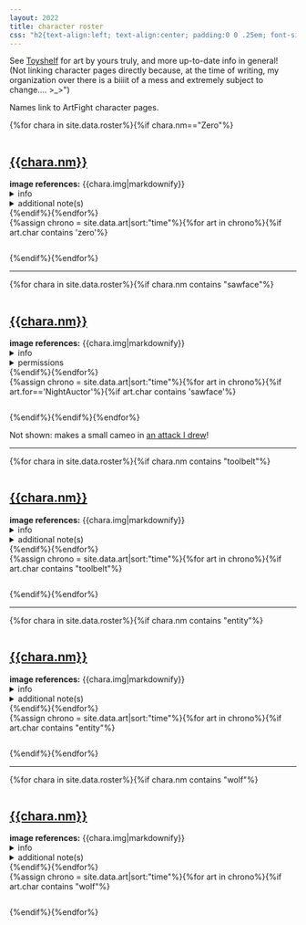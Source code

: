 ```yaml
---
layout: 2022
title: character roster
css: "h2{text-align:left; text-align:center; padding:0 0 .25em; font-size:2em;} blockquote p:last-of-type{margin-bottom:0;} .fancybox__caption a{color:#fff !important;} .refs{max-width:35rem; margin:0 auto; padding-left:1em;} .refs ul,.refs li{display:inline; padding-left:.25em;} .refs li::before{content: '•'; padding-right:.5em;} .refs li:first-of-type::before{content:none;} .refs ul{padding-left:0;} .float{margin:2em auto 0; text-align:center;} .float img{border-radius:5px; border:1px solid #c2c2c2;} hr{margin-top:2em;} #note{text-align:center;} @media only screen and (min-width:1000px){.float img{float:left; width: 150px; margin:.5em 20px 0 -170px;} h2{text-align:left; padding-left:1rem;} #toolbelt .float img,#entity .float img{margin-top:-5px;}} @media (prefers-color-scheme:dark){.float img{border-color:#545454;}}"
---
```

See [Toyshelf](https://a-flyleaf.github.io/toyshelf) for art by yours truly, and more up-to-date info in general! (Not linking character pages directly because, at the time of writing, my organization over there is a biiiit of a mess and extremely subject to change.... <span style="display:inline-block;">>_>\"</span>)

Names link to ArtFight character pages.

<article id="zero">{%for chara in site.data.roster%}{%if chara.nm=="Zero"%}<p class="float"><img src="{%include url.html%}/assets/img/roster/{{chara.prev}}.png" alt=""></p>
	<h2><a href="https://artfight.net/character/{{chara.af}}">{{chara.nm}}</a></h2>
	<div class="refs"><b>image references:</b> {{chara.img|markdownify}}</div>
	<details><summary>info</summary><blockquote>{{chara.desc|markdownify}}</blockquote></details>
	<details><summary>additional note(s)</summary><blockquote>{{chara.perm|markdownify}}</blockquote></details>{%endif%}{%endfor%}
<div class="gallery four">{%assign chrono = site.data.art|sort:"time"%}{%for art in chrono%}{%if art.char contains 'zero'%}<figure><a href="{%include url.html%}/assets/img/def/{{art.time|date:'%Y'}}/{{art.img}}.{%if art.file%}{{art.file}}{%else%}png{%endif%}" class="y{{art.time|date:'%Y'}} def" data-fancybox="zero" data-caption="<p class='tofrom'><a href='https://artfight.net/attack/{{art.link}}' target='_blank'>from</a> <a href='{%include url.html%}/artists#{{art.artist}}' target='_blank'><b>{{art.artist}}</b></a></p>{%if art.cptn%}<p class='cptn'>{{art.cptn}}</p>{%endif%}"><img src="{%include url.html%}/assets/img/def/{{art.time|date:'%Y'}}/{{art.img}}x.{%if art.tn%}{{art.tn}}{%else%}png{%endif%}" alt=""/></a></figure>{%endif%}{%endfor%}</div></article>

----

<article id="sawface">{%for chara in site.data.roster%}{%if chara.nm contains "sawface"%}<p class="float"><img src="{%include url.html%}/assets/img/roster/{{chara.prev}}.png" alt=""></p>
	<h2><a href="https://artfight.net/character/{{chara.af}}">{{chara.nm}}</a></h2>
	<div class="refs"><b>image references:</b> {{chara.img|markdownify}}</div>
	<details><summary>info</summary><blockquote>{{chara.desc|markdownify}}</blockquote></details>
	<details><summary>permissions</summary><blockquote>{{chara.perm|markdownify}}</blockquote></details>{%endif%}{%endfor%}
<div class="gallery four">{%assign chrono = site.data.art|sort:"time"%}{%for art in chrono%}{%if art.for=='NightAuctor'%}<!--prevents the Vaukran cameo from causing problems-->{%if art.char contains 'sawface'%}<figure><a href="{%include url.html%}/assets/img/def/{{art.time|date:'%Y'}}/{{art.img}}.{%if art.file%}{{art.file}}{%else%}png{%endif%}" class="y{{art.time|date:'%Y'}} def" data-fancybox="sawface" data-caption="<p class='tofrom'><a href='https://artfight.net/attack/{{art.link}}' target='_blank'>from</a> <a href='{%include url.html%}/artists#{{art.artist}}' target='_blank'><b>{{art.artist}}</b></a></p>{%if art.cptn%}<p class='cptn'>{{art.cptn}}</p>{%endif%}"><img src="{%include url.html%}/assets/img/def/{{art.time|date:'%Y'}}/{{art.img}}x.{%if art.tn%}{{art.tn}}{%else%}png{%endif%}" alt=""/></a></figure>{%endif%}{%endif%}{%endfor%}</div>
<p id="note">Not shown: makes a small cameo in <a href="{%include url.html%}/for-you#art-29">an attack I drew</a>!</p></article>

----

<article id="toolbelt">{%for chara in site.data.roster%}{%if chara.nm contains "toolbelt"%}<p class="float"><img src="{%include url.html%}/assets/img/roster/{{chara.prev}}.png" alt=""></p>
	<h2><a href="https://artfight.net/character/{{chara.af}}">{{chara.nm}}</a></h2>
	<div class="refs"><b>image references:</b> {{chara.img|markdownify}}</div>
	<details><summary>info</summary><blockquote>{{chara.desc|markdownify}}</blockquote></details>
	<details><summary>additional note(s)</summary><blockquote>{{chara.perm|markdownify}}</blockquote></details>{%endif%}{%endfor%}
<div class="gallery four">{%assign chrono = site.data.art|sort:"time"%}{%for art in chrono%}{%if art.char contains "toolbelt"%}<figure><a href="{%include url.html%}/assets/img/def/{{art.time|date:'%Y'}}/{{art.img}}.{%if art.file%}{{art.file}}{%else%}png{%endif%}" class="y{{art.time|date:'%Y'}} def" data-fancybox="toolbelt" data-caption="<p class='tofrom'><a href='https://artfight.net/attack/{{art.link}}' target='_blank'>from</a> <a href='{%include url.html%}/artists#{{art.artist}}' target='_blank'><b>{{art.artist}}</b></a></p>{%if art.cptn%}<p class='cptn'>{{art.cptn}}</p>{%endif%}"><img src="{%include url.html%}/assets/img/def/{{art.time|date:'%Y'}}/{{art.img}}x.{%if art.tn%}{{art.tn}}{%else%}png{%endif%}" alt=""/></a></figure>{%endif%}{%endfor%}</div></article>

----

<article id="entity">{%for chara in site.data.roster%}{%if chara.nm contains "entity"%}<p class="float"><img src="{%include url.html%}/assets/img/roster/{{chara.prev}}.png" alt=""></p>
	<h2><a href="https://artfight.net/character/{{chara.af}}">{{chara.nm}}</a></h2>
	<div class="refs"><b>image references:</b> {{chara.img|markdownify}}</div>
	<details><summary>info</summary><blockquote>{{chara.desc|markdownify}}</blockquote></details>
	<details><summary>additional note(s)</summary><blockquote>{{chara.perm|markdownify}}</blockquote></details>{%endif%}{%endfor%}
<div class="gallery four">{%assign chrono = site.data.art|sort:"time"%}{%for art in chrono%}{%if art.char contains "entity"%}<figure><a href="{%include url.html%}/assets/img/def/{{art.time|date:'%Y'}}/{{art.img}}.{%if art.file%}{{art.file}}{%else%}png{%endif%}" class="y{{art.time|date:'%Y'}} def" data-fancybox="entity" data-caption="<p class='tofrom'><a href='https://artfight.net/attack/{{art.link}}' target='_blank'>from</a> <a href='{%include url.html%}/artists#{{art.artist}}' target='_blank'><b>{{art.artist}}</b></a></p>{%if art.cptn%}<p class='cptn'>{{art.cptn}}</p>{%endif%}"><img src="{%include url.html%}/assets/img/def/{{art.time|date:'%Y'}}/{{art.img}}x.{%if art.tn%}{{art.tn}}{%else%}png{%endif%}" alt=""/></a></figure>{%endif%}{%endfor%}</div></article>

----

<article id="wolfskull">{%for chara in site.data.roster%}{%if chara.nm contains "wolf"%}<p class="float"><img src="{%include url.html%}/assets/img/roster/{{chara.prev}}.png" alt=""></p>
	<h2><a href="https://artfight.net/character/{{chara.af}}">{{chara.nm}}</a></h2>
	<div class="refs"><b>image references:</b> {{chara.img|markdownify}}</div>
	<details><summary>info</summary><blockquote>{{chara.desc|markdownify}}</blockquote></details>
	<details><summary>additional note(s)</summary><blockquote>{{chara.perm|markdownify}}</blockquote></details>{%endif%}{%endfor%}
<div class="gallery four">{%assign chrono = site.data.art|sort:"time"%}{%for art in chrono%}{%if art.char contains "wolf"%}<figure><a href="{%include url.html%}/assets/img/def/{{art.time|date:'%Y'}}/{{art.img}}.{%if art.file%}{{art.file}}{%else%}png{%endif%}" class="y{{art.time|date:'%Y'}} def" data-fancybox="wolfskull" data-caption="<p><a href='https://artfight.net/attack/{{art.link}}' target='_blank'>from</a> <a href='{%include url.html%}/artists#{{art.artist}}' target='_blank'><b>{{art.artist}}</b></a></p>{%if art.cptn%}<p class='cptn'>{{art.cptn}}</p>{%endif%}"><img src="{%include url.html%}/assets/img/def/{{art.time|date:'%Y'}}/{{art.img}}x.{%if art.tn%}{{art.tn}}{%else%}png{%endif%}" alt=""/></a></figure>{%endif%}{%endfor%}</div></article>